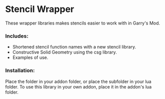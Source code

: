 # Stencil Wrapper
These wrapper libraries makes stencils easier to work with in Garry's Mod.
### Includes:
  - Shortened stencil function names with a new stencil library.
  - Constructive Solid Geometry using the csg library.
  - Examples of use.

### Installation:
Place the folder in your addon folder, or place the subfolder in your lua folder.
To use this library in your own addon, place it in the addon's lua folder.
